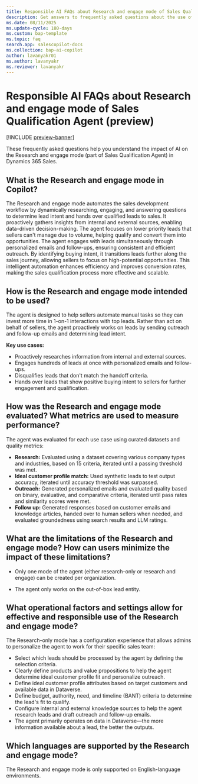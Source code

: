 ```yaml
---
title: Responsible AI FAQs about Research and engage mode of Sales Qualification Agent (preview)
description: Get answers to frequently asked questions about the use of AI in the Research and engage mode (part of Sales Qualification Agent) in Dynamics 365 Sales.
ms.date: 08/11/2025
ms.update-cycle: 180-days
ms.custom: bap-template
ms.topic: faq
search.app: salescopilot-docs
ms.collection: bap-ai-copilot
author: lavanyakr01
ms.author: lavanyakr
ms.reviewer: lavanyakr
---
```


# Responsible AI FAQs about Research and engage mode of Sales Qualification Agent (preview)

[!INCLUDE [preview-banner](~/../shared-content/shared/preview-includes/preview-banner.md)]

These frequently asked questions help you understand the impact of AI on the Research and engage mode (part of Sales Qualification Agent) in Dynamics 365 Sales.

## What is the Research and engage mode in Copilot?

The Research and engage mode automates the sales development workflow by dynamically researching, engaging, and answering questions to determine lead intent and hands over qualified leads to sales. It proactively gathers insights from internal and external sources, enabling data-driven decision-making. The agent focuses on lower priority leads that sellers can't manage due to volume, helping qualify and convert them into opportunities. The agent engages with leads simultaneously through personalized emails and follow-ups, ensuring consistent and efficient outreach. By identifying buying intent, it transitions leads further along the sales journey, allowing sellers to focus on high-potential opportunities. This intelligent automation enhances efficiency and improves conversion rates, making the sales qualification process more effective and scalable.

## How is the Research and engage mode intended to be used?

The agent is designed to help sellers automate manual tasks so they can invest more time in 1-on-1 interactions with top leads. Rather than act on behalf of sellers, the agent proactively works on leads by sending outreach and follow-up emails and determining lead intent.

**Key use cases:**

- Proactively researches information from internal and external sources.
- Engages hundreds of leads at once with personalized emails and follow-ups.
- Disqualifies leads that don't match the handoff criteria.
- Hands over leads that show positive buying intent to sellers for further engagement and qualification.

## How was the Research and engage mode evaluated? What metrics are used to measure performance?

The agent was evaluated for each use case using curated datasets and quality metrics:

- **Research:** Evaluated using a dataset covering various company types and industries, based on 15 criteria, iterated until a passing threshold was met.
- **Ideal customer profile match:** Used synthetic leads to test output accuracy, iterated until accuracy threshold was surpassed.
- **Outreach:** Generated personalized emails and evaluated quality based on binary, evaluative, and comparative criteria, iterated until pass rates and similarity scores were met.
- **Follow up:** Generated responses based on customer emails and knowledge articles, handed over to human sellers when needed, and evaluated groundedness using search results and LLM ratings.

## What are the limitations of the Research and engage mode? How can users minimize the impact of these limitations?

- Only one mode of the agent (either research-only or research and engage) can be created per organization.

- The agent only works on the out-of-box lead entity.

## What operational factors and settings allow for effective and responsible use of the Research and engage mode?

The Research-only mode has a configuration experience that allows admins to personalize the agent to work for their specific sales team:

- Select which leads should be processed by the agent by defining the selection criteria. 
- Clearly define products and value propositions to help the agent determine ideal customer profile fit and personalize outreach.
- Define ideal customer profile attributes based on target customers and available data in Dataverse.
- Define budget, authority, need, and timeline (BANT) criteria to determine the lead's fit to qualify.
- Configure internal and external knowledge sources to help the agent research leads and draft outreach and follow-up emails.
- The agent primarily operates on data in Dataverse&mdash;the more information available about a lead, the better the outputs.

## Which languages are supported by the Research and engage mode?

The Research and engage mode is only supported on English-language environments.
